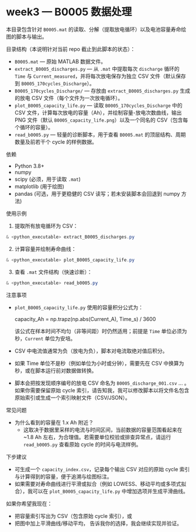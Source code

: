 # week3 — B0005 数据处理

本目录包含针对 `B0005.mat` 的读取、分解（提取放电循环）以及电池容量寿命绘图的脚本与输出。

目录结构（本说明针对当前 repo 截止到此脚本的状态）：

- `B0005.mat` — 原始 MATLAB 数据文件。
- `extract_B0005_discharges.py` — 从 `.mat` 中提取每次 `discharge` 循环的 `Time` 与 `Current_measured`，并将每次放电保存为独立 CSV 文件（默认保存到 `B0005_170cycles_Discharge`）。
- `B0005_170cycles_Discharge/` — 存放由 `extract_B0005_discharges.py` 生成的放电 CSV 文件（每个文件为一次放电循环）。
- `plot_B0005_capacity_life.py` — 读取 `B0005_170cycles_Discharge` 中的 CSV 文件，计算每次放电的容量（Ah），并绘制容量-放电次数曲线，输出 PNG 文件（默认 `B0005_capacity_life.png`）以及一个同名的 CSV（包含每个循环的容量）。
- `read_b0005.py` — 轻量的诊断脚本，用于查看 `B0005.mat` 的顶层结构、周期数量及前若干个 cycle 的样例数据。

依赖

- Python 3.8+
- numpy
- scipy (必须，用于读取 `.mat`)
- matplotlib (用于绘图)
- pandas (可选，用于更稳健的 CSV 读写；若未安装脚本会回退到 numpy 方法)

使用示例

1. 提取所有放电循环为 CSV：

```powershell
& <python_executable> extract_B0005_discharges.py
```

2. 计算容量并绘制寿命曲线：

```powershell
& <python_executable> plot_B0005_capacity_life.py
```

3. 查看 `.mat` 文件结构（快速诊断）：

```powershell
& <python_executable> read_b0005.py
```

注意事项

- `plot_B0005_capacity_life.py` 使用的容量积分公式为：

  capacity_Ah = np.trapz(np.abs(Current_A), Time_s) / 3600

  该公式在样本时间不均匀（非等间距）时仍然适用；前提是 `Time` 单位必须为秒，`Current` 单位为安培。

- CSV 中电流值通常为负（放电为负），脚本对电流取绝对值后积分。

- 如果 Time 单位不是秒（例如单位为小时或分钟），需要先在 CSV 中换算为秒，或在脚本运行前对数据做转换。

- 脚本会把按发现顺序编号的放电 CSV 命名为 `B0005_discharge_001.csv` ... 。如果你需要保留原始 cycle 索引，请告知我，我可以修改脚本以将文件名包含原始索引或生成一个索引映射文件（CSV/JSON）。

常见问题

- 为什么看到的容量在 1.x Ah 附近？
  - 这取决于数据里采样的电流与时间区间，当前数据的容量范围看起来在 ~1.8 Ah 左右，为合理值。若需要单位校验或排查异常点，请运行 `read_b0005.py` 查看原始 cycle 的时间与电流样例。

下步建议

- 可生成一个 `capacity_index.csv`，记录每个输出 CSV 对应的原始 cycle 索引与计算得到的容量，便于追溯与绘图标注。
- 如果需要对寿命曲线进行平滑或拟合（例如 LOWESS、移动平均或多项式拟合），我可以在 `plot_B0005_capacity_life.py` 中增加选项并生成平滑曲线。

如果你希望我现在：
- 把容量索引写出为 CSV（包含原始 cycle 索引），或
- 把图中加上平滑曲线/移动平均，
告诉我你的选择，我会继续实现并验证。
